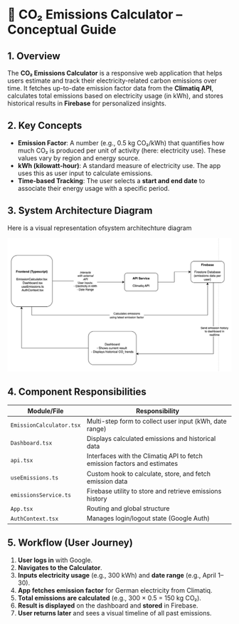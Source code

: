 # 🌱 CO₂ Emissions Calculator – Conceptual Guide

## 1. Overview

The **CO₂ Emissions Calculator** is a responsive web application that helps users estimate and track their electricity-related carbon emissions over time. It fetches up-to-date emission factor data from the **Climatiq API**, calculates total emissions based on electricity usage (in kWh), and stores historical results in **Firebase** for personalized insights.


## 2. Key Concepts

- **Emission Factor**: A number (e.g., 0.5 kg CO₂/kWh) that quantifies how much CO₂ is produced per unit of activity (here: electricity use). These values vary by region and energy source.
- **kWh (kilowatt-hour)**: A standard measure of electricity use. The app uses this as user input to calculate emissions.
- **Time-based Tracking**: The user selects a **start and end date** to associate their energy usage with a specific period.


## 3. System Architecture Diagram

Here is a visual representation ofsystem architechture diagram

![alt text](../src/assets/systemdiagram.png)


## 4. Component Responsibilities

| Module/File            | Responsibility                                                          |
|------------------------|--------------------------------------------------------------------------|
| `EmissionCalculator.tsx` | Multi-step form to collect user input (kWh, date range)                  |
| `Dashboard.tsx`         | Displays calculated emissions and historical data                        |
| `api.tsx`                | Interfaces with the Climatiq API to fetch emission factors and estimates |
| `useEmissions.ts`       | Custom hook to calculate, store, and fetch emission data                 |
| `emissionsService.ts`   | Firebase utility to store and retrieve emissions history                 |
| `App.tsx`               | Routing and global structure                                             |
| `AuthContext.tsx`       | Manages login/logout state (Google Auth)                                |


## 5. Workflow (User Journey)

1. **User logs in** with Google.
2. **Navigates to the Calculator**.
3. **Inputs electricity usage** (e.g., 300 kWh) and **date range** (e.g., April 1–30).
4. **App fetches emission factor** for German electricity from Climatiq.
5. **Total emissions are calculated** (e.g., 300 × 0.5 = 150 kg CO₂).
6. **Result is displayed** on the dashboard and **stored** in Firebase.
7. **User returns later** and sees a visual timeline of all past emissions.


